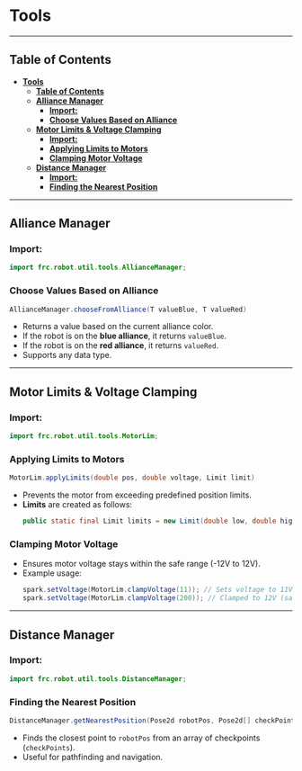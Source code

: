 # **Tools**
---
## **Table of Contents**
- [**Tools**](#tools)
  - [**Table of Contents**](#table-of-contents)
  - [**Alliance Manager**](#alliance-manager)
    - [**Import:**](#import)
    - [**Choose Values Based on Alliance**](#choose-values-based-on-alliance)
  - [**Motor Limits \& Voltage Clamping**](#motor-limits--voltage-clamping)
    - [**Import:**](#import-1)
    - [**Applying Limits to Motors**](#applying-limits-to-motors)
    - [**Clamping Motor Voltage**](#clamping-motor-voltage)
  - [**Distance Manager**](#distance-manager)
    - [**Import:**](#import-2)
    - [**Finding the Nearest Position**](#finding-the-nearest-position)
---
## **Alliance Manager**
### **Import:**
```java
import frc.robot.util.tools.AllianceManager;
```

### **Choose Values Based on Alliance**
```java
AllianceManager.chooseFromAlliance(T valueBlue, T valueRed)
```
- Returns a value based on the current alliance color.
- If the robot is on the **blue alliance**, it returns `valueBlue`.
- If the robot is on the **red alliance**, it returns `valueRed`.
- Supports any data type.

---

## **Motor Limits & Voltage Clamping**
### **Import:**
```java
import frc.robot.util.tools.MotorLim;
```

### **Applying Limits to Motors**
```java
MotorLim.applyLimits(double pos, double voltage, Limit limit)
```
- Prevents the motor from exceeding predefined position limits.
- **Limits** are created as follows:
  ```java
  public static final Limit limits = new Limit(double low, double high);
  ```

### **Clamping Motor Voltage**
- Ensures motor voltage stays within the safe range (-12V to 12V).
- Example usage:
  ```java
  spark.setVoltage(MotorLim.clampVoltage(11)); // Sets voltage to 11V
  spark.setVoltage(MotorLim.clampVoltage(200)); // Clamped to 12V (safe limit)
  ```

---

## **Distance Manager**
### **Import:**
```java
import frc.robot.util.tools.DistanceManager;
```

### **Finding the Nearest Position**
```java
DistanceManager.getNearestPosition(Pose2d robotPos, Pose2d[] checkPoints)
```
- Finds the closest point to `robotPos` from an array of checkpoints (`checkPoints`).
- Useful for pathfinding and navigation.
